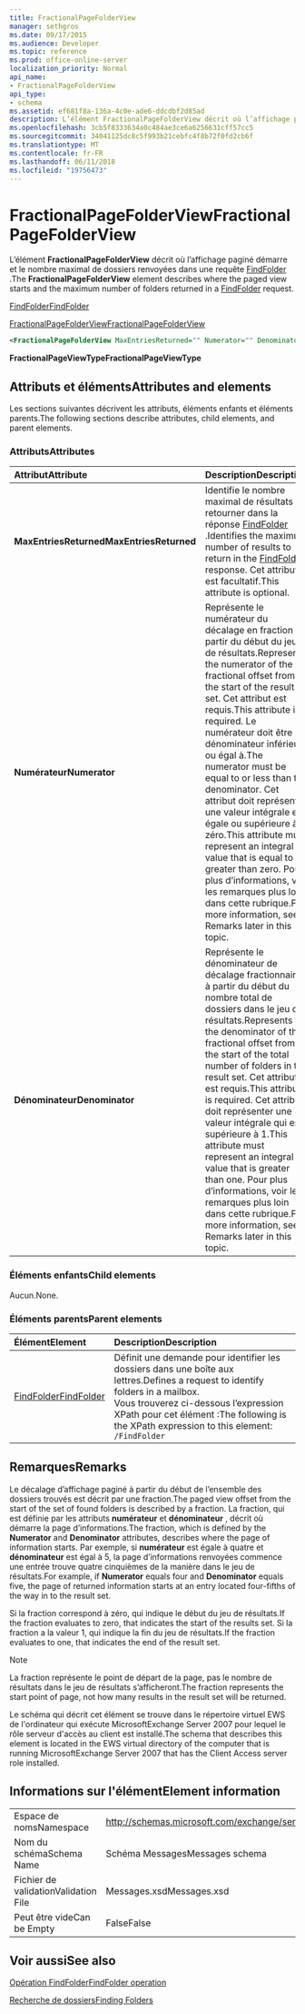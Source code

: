 ```yaml
---
title: FractionalPageFolderView
manager: sethgros
ms.date: 09/17/2015
ms.audience: Developer
ms.topic: reference
ms.prod: office-online-server
localization_priority: Normal
api_name:
- FractionalPageFolderView
api_type:
- schema
ms.assetid: ef681f8a-136a-4c0e-ade6-ddcdbf2d85ad
description: L’élément FractionalPageFolderView décrit où l’affichage paginé démarre et le nombre maximal de dossiers renvoyées dans une requête FindFolder.
ms.openlocfilehash: 3cb5f8333634a0c484ae3ce6a6256631cff57cc5
ms.sourcegitcommit: 34041125dc8c5f993b21cebfc4f8b72f0fd2cb6f
ms.translationtype: MT
ms.contentlocale: fr-FR
ms.lasthandoff: 06/11/2018
ms.locfileid: "19756473"
---
```

# <a name="fractionalpagefolderview"></a><span data-ttu-id="84f96-103">FractionalPageFolderView</span><span class="sxs-lookup"><span data-stu-id="84f96-103">FractionalPageFolderView</span></span>

<span data-ttu-id="84f96-104">L’élément **FractionalPageFolderView** décrit où l’affichage paginé démarre et le nombre maximal de dossiers renvoyées dans une requête [FindFolder](findfolder.md) .</span><span class="sxs-lookup"><span data-stu-id="84f96-104">The **FractionalPageFolderView** element describes where the paged view starts and the maximum number of folders returned in a [FindFolder](findfolder.md) request.</span></span> 
  
[<span data-ttu-id="84f96-105">FindFolder</span><span class="sxs-lookup"><span data-stu-id="84f96-105">FindFolder</span></span>](findfolder.md)
  
[<span data-ttu-id="84f96-106">FractionalPageFolderView</span><span class="sxs-lookup"><span data-stu-id="84f96-106">FractionalPageFolderView</span></span>](fractionalpagefolderview.md)
  
```xml
<FractionalPageFolderView MaxEntriesReturned="" Numerator="" Denominator=""/>
```

 <span data-ttu-id="84f96-107">**FractionalPageViewType**</span><span class="sxs-lookup"><span data-stu-id="84f96-107">**FractionalPageViewType**</span></span>
## <a name="attributes-and-elements"></a><span data-ttu-id="84f96-108">Attributs et éléments</span><span class="sxs-lookup"><span data-stu-id="84f96-108">Attributes and elements</span></span>

<span data-ttu-id="84f96-109">Les sections suivantes décrivent les attributs, éléments enfants et éléments parents.</span><span class="sxs-lookup"><span data-stu-id="84f96-109">The following sections describe attributes, child elements, and parent elements.</span></span>
  
### <a name="attributes"></a><span data-ttu-id="84f96-110">Attributs</span><span class="sxs-lookup"><span data-stu-id="84f96-110">Attributes</span></span>

|<span data-ttu-id="84f96-111">**Attribut**</span><span class="sxs-lookup"><span data-stu-id="84f96-111">**Attribute**</span></span>|<span data-ttu-id="84f96-112">**Description**</span><span class="sxs-lookup"><span data-stu-id="84f96-112">**Description**</span></span>|
|:-----|:-----|
|<span data-ttu-id="84f96-113">**MaxEntriesReturned**</span><span class="sxs-lookup"><span data-stu-id="84f96-113">**MaxEntriesReturned**</span></span> <br/> |<span data-ttu-id="84f96-114">Identifie le nombre maximal de résultats à retourner dans la réponse [FindFolder](findfolder.md) .</span><span class="sxs-lookup"><span data-stu-id="84f96-114">Identifies the maximum number of results to return in the [FindFolder](findfolder.md) response.</span></span> <span data-ttu-id="84f96-115">Cet attribut est facultatif.</span><span class="sxs-lookup"><span data-stu-id="84f96-115">This attribute is optional.</span></span>  <br/> |
|<span data-ttu-id="84f96-116">**Numérateur**</span><span class="sxs-lookup"><span data-stu-id="84f96-116">**Numerator**</span></span> <br/> |<span data-ttu-id="84f96-117">Représente le numérateur du décalage en fraction à partir du début du jeu de résultats.</span><span class="sxs-lookup"><span data-stu-id="84f96-117">Represents the numerator of the fractional offset from the start of the result set.</span></span> <span data-ttu-id="84f96-118">Cet attribut est requis.</span><span class="sxs-lookup"><span data-stu-id="84f96-118">This attribute is required.</span></span> <span data-ttu-id="84f96-119">Le numérateur doit être le dénominateur inférieur ou égal à.</span><span class="sxs-lookup"><span data-stu-id="84f96-119">The numerator must be equal to or less than the denominator.</span></span> <span data-ttu-id="84f96-120">Cet attribut doit représenter une valeur intégrale est égale ou supérieure à zéro.</span><span class="sxs-lookup"><span data-stu-id="84f96-120">This attribute must represent an integral value that is equal to or greater than zero.</span></span> <span data-ttu-id="84f96-121">Pour plus d’informations, voir les remarques plus loin dans cette rubrique.</span><span class="sxs-lookup"><span data-stu-id="84f96-121">For more information, see Remarks later in this topic.</span></span>  <br/> |
|<span data-ttu-id="84f96-122">**Dénominateur**</span><span class="sxs-lookup"><span data-stu-id="84f96-122">**Denominator**</span></span> <br/> |<span data-ttu-id="84f96-123">Représente le dénominateur de décalage fractionnaire à partir du début du nombre total de dossiers dans le jeu de résultats.</span><span class="sxs-lookup"><span data-stu-id="84f96-123">Represents the denominator of the fractional offset from the start of the total number of folders in the result set.</span></span> <span data-ttu-id="84f96-124">Cet attribut est requis.</span><span class="sxs-lookup"><span data-stu-id="84f96-124">This attribute is required.</span></span> <span data-ttu-id="84f96-125">Cet attribut doit représenter une valeur intégrale qui est supérieure à 1.</span><span class="sxs-lookup"><span data-stu-id="84f96-125">This attribute must represent an integral value that is greater than one.</span></span> <span data-ttu-id="84f96-126">Pour plus d’informations, voir les remarques plus loin dans cette rubrique.</span><span class="sxs-lookup"><span data-stu-id="84f96-126">For more information, see Remarks later in this topic.</span></span>  <br/> |
   
### <a name="child-elements"></a><span data-ttu-id="84f96-127">Éléments enfants</span><span class="sxs-lookup"><span data-stu-id="84f96-127">Child elements</span></span>

<span data-ttu-id="84f96-128">Aucun.</span><span class="sxs-lookup"><span data-stu-id="84f96-128">None.</span></span>
  
### <a name="parent-elements"></a><span data-ttu-id="84f96-129">Éléments parents</span><span class="sxs-lookup"><span data-stu-id="84f96-129">Parent elements</span></span>

|<span data-ttu-id="84f96-130">**Élément**</span><span class="sxs-lookup"><span data-stu-id="84f96-130">**Element**</span></span>|<span data-ttu-id="84f96-131">**Description**</span><span class="sxs-lookup"><span data-stu-id="84f96-131">**Description**</span></span>|
|:-----|:-----|
|[<span data-ttu-id="84f96-132">FindFolder</span><span class="sxs-lookup"><span data-stu-id="84f96-132">FindFolder</span></span>](findfolder.md) <br/> |<span data-ttu-id="84f96-133">Définit une demande pour identifier les dossiers dans une boîte aux lettres.</span><span class="sxs-lookup"><span data-stu-id="84f96-133">Defines a request to identify folders in a mailbox.</span></span>  <br/> <span data-ttu-id="84f96-134">Vous trouverez ci-dessous l’expression XPath pour cet élément :</span><span class="sxs-lookup"><span data-stu-id="84f96-134">The following is the XPath expression to this element:</span></span>  <br/>  `/FindFolder` <br/> |
   
## <a name="remarks"></a><span data-ttu-id="84f96-135">Remarques</span><span class="sxs-lookup"><span data-stu-id="84f96-135">Remarks</span></span>

<span data-ttu-id="84f96-136">Le décalage d’affichage paginé à partir du début de l’ensemble des dossiers trouvés est décrit par une fraction.</span><span class="sxs-lookup"><span data-stu-id="84f96-136">The paged view offset from the start of the set of found folders is described by a fraction.</span></span> <span data-ttu-id="84f96-137">La fraction, qui est définie par les attributs **numérateur** et **dénominateur** , décrit où démarre la page d’informations.</span><span class="sxs-lookup"><span data-stu-id="84f96-137">The fraction, which is defined by the **Numerator** and **Denominator** attributes, describes where the page of information starts.</span></span> <span data-ttu-id="84f96-138">Par exemple, si **numérateur** est égale à quatre et **dénominateur** est égal à 5, la page d’informations renvoyées commence une entrée trouve quatre cinquièmes de la manière dans le jeu de résultats.</span><span class="sxs-lookup"><span data-stu-id="84f96-138">For example, if **Numerator** equals four and **Denominator** equals five, the page of returned information starts at an entry located four-fifths of the way in to the result set.</span></span> 
  
<span data-ttu-id="84f96-139">Si la fraction correspond à zéro, qui indique le début du jeu de résultats.</span><span class="sxs-lookup"><span data-stu-id="84f96-139">If the fraction evaluates to zero, that indicates the start of the results set.</span></span> <span data-ttu-id="84f96-140">Si la fraction a la valeur 1, qui indique la fin du jeu de résultats.</span><span class="sxs-lookup"><span data-stu-id="84f96-140">If the fraction evaluates to one, that indicates the end of the result set.</span></span>
  
> [!NOTE]
> <span data-ttu-id="84f96-141">La fraction représente le point de départ de la page, pas le nombre de résultats dans le jeu de résultats s’afficheront.</span><span class="sxs-lookup"><span data-stu-id="84f96-141">The fraction represents the start point of page, not how many results in the result set will be returned.</span></span> 
  
<span data-ttu-id="84f96-142">Le schéma qui décrit cet élément se trouve dans le répertoire virtuel EWS de l'ordinateur qui exécute MicrosoftExchange Server 2007 pour lequel le rôle serveur d'accès au client est installé.</span><span class="sxs-lookup"><span data-stu-id="84f96-142">The schema that describes this element is located in the EWS virtual directory of the computer that is running MicrosoftExchange Server 2007 that has the Client Access server role installed.</span></span>
  
## <a name="element-information"></a><span data-ttu-id="84f96-143">Informations sur l'élément</span><span class="sxs-lookup"><span data-stu-id="84f96-143">Element information</span></span>

|||
|:-----|:-----|
|<span data-ttu-id="84f96-144">Espace de noms</span><span class="sxs-lookup"><span data-stu-id="84f96-144">Namespace</span></span>  <br/> |http://schemas.microsoft.com/exchange/services/2006/messages  <br/> |
|<span data-ttu-id="84f96-145">Nom du schéma</span><span class="sxs-lookup"><span data-stu-id="84f96-145">Schema Name</span></span>  <br/> |<span data-ttu-id="84f96-146">Schéma Messages</span><span class="sxs-lookup"><span data-stu-id="84f96-146">Messages schema</span></span>  <br/> |
|<span data-ttu-id="84f96-147">Fichier de validation</span><span class="sxs-lookup"><span data-stu-id="84f96-147">Validation File</span></span>  <br/> |<span data-ttu-id="84f96-148">Messages.xsd</span><span class="sxs-lookup"><span data-stu-id="84f96-148">Messages.xsd</span></span>  <br/> |
|<span data-ttu-id="84f96-149">Peut être vide</span><span class="sxs-lookup"><span data-stu-id="84f96-149">Can be Empty</span></span>  <br/> |<span data-ttu-id="84f96-150">False</span><span class="sxs-lookup"><span data-stu-id="84f96-150">False</span></span>  <br/> |
   
## <a name="see-also"></a><span data-ttu-id="84f96-151">Voir aussi</span><span class="sxs-lookup"><span data-stu-id="84f96-151">See also</span></span>



[<span data-ttu-id="84f96-152">Opération FindFolder</span><span class="sxs-lookup"><span data-stu-id="84f96-152">FindFolder operation</span></span>](findfolder-operation.md)


[<span data-ttu-id="84f96-153">Recherche de dossiers</span><span class="sxs-lookup"><span data-stu-id="84f96-153">Finding Folders</span></span>](http://msdn.microsoft.com/library/9124d868-017a-43f0-b915-5c0082cacec9%28Office.15%29.aspx)

